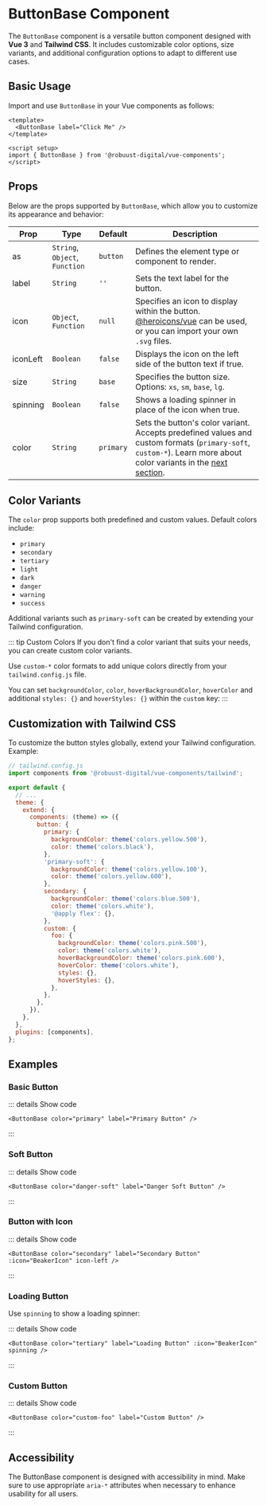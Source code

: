 <script setup>
import { ButtonBase } from '@robuust-digital/vue-components';
import { BeakerIcon } from '@heroicons/vue/24/solid';
</script>

# ButtonBase Component

The `ButtonBase` component is a versatile button component designed with **Vue 3** and **Tailwind CSS**. It includes customizable color options, size variants, and additional configuration options to adapt to different use cases.

## Basic Usage

Import and use `ButtonBase` in your Vue components as follows:

```vue
<template>
  <ButtonBase label="Click Me" />
</template>

<script setup>
import { ButtonBase } from '@robuust-digital/vue-components';
</script>
```

<ButtonBase color="primary" label="Click Me" class="margin-y" />

## Props

Below are the props supported by `ButtonBase`, which allow you to customize its appearance and behavior:

| Prop       | Type                            | Default     | Description                                                                 |
|------------|---------------------------------|-------------|-----------------------------------------------------------------------------|
| as         | `String`, `Object`, `Function`  | `button`    | Defines the element type or component to render.                            |
| label      | `String`                        | `''`        | Sets the text label for the button.                                         |
| icon       | `Object`, `Function`            | `null`      | Specifies an icon to display within the button. [@heroicons/vue](https://heroicons.com) can be used, or you can import your own `.svg` files. |
| iconLeft   | `Boolean`                       | `false`     | Displays the icon on the left side of the button text if true.              |
| size       | `String`                        | `base`      | Specifies the button size. Options: `xs`, `sm`, `base`, `lg`.               |
| spinning   | `Boolean`                       | `false`     | Shows a loading spinner in place of the icon when true.                     |
| color      | `String`                        | `primary`   | Sets the button's color variant. Accepts predefined values and custom formats (`primary-soft`, `custom-*`). Learn more about color variants in the [next section](#color-variants). |


## Color Variants

The `color` prop supports both predefined and custom values. Default colors include:

- `primary`
- `secondary`
- `tertiary`
- `light`
- `dark`
- `danger`
- `warning`
- `success`

Additional variants such as `primary-soft` can be created by extending your Tailwind configuration.

::: tip Custom Colors
If you don't find a color variant that suits your needs, you can create custom color variants.

Use `custom-*` color formats to add unique colors directly from your `tailwind.config.js` file.

You can set `backgroundColor`, `color`, `hoverBackgroundColor`, `hoverColor` and additional `styles: {}` and `hoverStyles: {}` within the `custom` key:
:::

## Customization with Tailwind CSS

To customize the button styles globally, extend your Tailwind configuration. Example:

```javascript
// tailwind.config.js
import components from '@robuust-digital/vue-components/tailwind';

export default {
  // ...
  theme: {
    extend: {
      components: (theme) => ({
        button: {
          primary: {
            backgroundColor: theme('colors.yellow.500'),
            color: theme('colors.black'),
          },
          'primary-soft': {
            backgroundColor: theme('colors.yellow.100'),
            color: theme('colors.yellow.600'),
          },
          secondary: {
            backgroundColor: theme('colors.blue.500'),
            color: theme('colors.white'),
            '@apply flex': {},
          },
          custom: {
            foo: {
              backgroundColor: theme('colors.pink.500'),
              color: theme('colors.white'),
              hoverBackgroundColor: theme('colors.pink.600'),
              hoverColor: theme('colors.white'),
              styles: {},
              hoverStyles: {},
            },
          },
        },
      }),
    },
  },
  plugins: [components],
};
```

## Examples

### Basic Button

<ButtonBase color="primary" label="Primary Button" class="margin-y" />

::: details Show code
```vue
<ButtonBase color="primary" label="Primary Button" />
```
:::

### Soft Button

<ButtonBase color="danger-soft" label="Danger Soft Button" class="margin-y" />

::: details Show code
```vue
<ButtonBase color="danger-soft" label="Danger Soft Button" />
```
:::

### Button with Icon

<ButtonBase color="secondary" label="Secondary Button" :icon="BeakerIcon" icon-left class="margin-y" />

::: details Show code
```vue
<ButtonBase color="secondary" label="Secondary Button" :icon="BeakerIcon" icon-left />
```
:::

### Loading Button

Use `spinning` to show a loading spinner:

<ButtonBase color="tertiary" label="Loading Button" :icon="BeakerIcon" spinning class="margin-y" />

::: details Show code
```vue
<ButtonBase color="tertiary" label="Loading Button" :icon="BeakerIcon" spinning />
```
:::

### Custom Button

<ButtonBase color="custom-foo" label="Custom Button" class="margin-y" />

::: details Show code
```vue
<ButtonBase color="custom-foo" label="Custom Button" />
```
:::

## Accessibility

The ButtonBase component is designed with accessibility in mind. Make sure to use appropriate `aria-*` attributes when necessary to enhance usability for all users.
